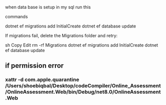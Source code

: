 

when data base is setup in my sql run this 

commands 

dotnet ef migrations add InitialCreate
dotnet ef database update


If migrations fail, delete the Migrations folder and retry:

sh
Copy
Edit
rm -rf Migrations
dotnet ef migrations add InitialCreate
dotnet ef database update

## if permission error 
### xattr -d com.apple.quarantine /Users/shoebiqbal/Desktop/codeCompiler/Online_Assessment/OnlineAssessment.Web/bin/Debug/net8.0/OnlineAssessment.Web